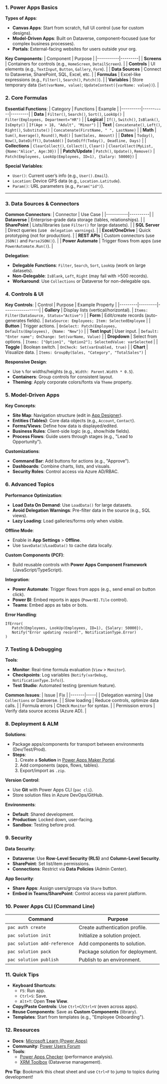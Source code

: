 ### **1. Power Apps Basics**
**Types of Apps**:
- **Canvas Apps**: Start from scratch, full UI control (use for custom designs).
- **Model-Driven Apps**: Built on Dataverse, component-focused (use for complex business processes).
- **Portals**: External-facing websites for users outside your org.

**Key Components**:
| Component | Purpose |
|-----------|---------|
| **Screens** | Containers for controls (e.g., `HomeScreen`, `DetailScreen`). |
| **Controls** | UI elements (e.g., `TextInput`, `Button`, `Gallery`, `Form`). |
| **Data Sources** | Connect to Dataverse, SharePoint, SQL, Excel, etc. |
| **Formulas** | Excel-like expressions (e.g., `Filter()`, `Search()`, `Patch()`). |
| **Variables** | Store temporary data (`Set(varName, value)`; `UpdateContext({varName: value})`). |

### **2. Core Formulas**
**Essential Functions**:
| Category | Functions | Example |
|----------|-----------|---------|
| **Data** | `Filter()`, `Search()`, `Sort()`, `LookUp()` | `Filter(Employees, Department="HR")` |
| **Logical** | `If()`, `Switch()`, `IsBlank()`, `IsEmpty()` | `If(Age > 18, "Adult", "Minor")` |
| **Text** | `Concatenate()`, `Left()`, `Right()`, `Substitute()` | `Concatenate(FirstName, " ", LastName)` |
| **Math** | `Sum()`, `Average()`, `Round()`, `Mod()` | `Sum(Sales, Amount)` |
| **Dates** | `Today()`, `Now()`, `DateDiff()`, `DateAdd()` | `DateDiff(Today(), Deadline, Days)` |
| **Collections** | `ClearCollect()`, `Collect()`, `Clear()` | `ClearCollect(MyList, {Name:"Alice", Age:30})` |
| **Patch/Update** | `Patch()`, `Update()`, `Remove()` | `Patch(Employees, LookUp(Employees, ID=1), {Salary: 50000})` |

**Special Variables**:
- `User()`: Current user’s info (e.g., `User().Email`).
- `Location`: Device GPS data (e.g., `Location.Latitude`).
- `Param()`: URL parameters (e.g., `Param("id")`).

---

### **3. Data Sources & Connectors**
**Common Connectors**:
| Connector | Use Case |
|-----------|----------|
| **Dataverse** | Enterprise-grade data storage (tables, relationships). |
| **SharePoint** | Lists/libraries (use `Filter()` for large datasets). |
| **SQL Server** | Direct queries (use ` delegation warnings`). |
| **Excel/OneDrive** | Quick prototyping (not for production). |
| **REST APIs** | Custom connectors (use `JSON()` and `ParseJSON()`). |
| **Power Automate** | Trigger flows from apps (use `PowerAutomate.Run()`). |

**Delegation**:
- **Delegable Functions**: `Filter`, `Search`, `Sort`, `LookUp` (work on large datasets).
- **Non-Delegable**: `IsBlank`, `Left`, `Right` (may fail with >500 records).
- **Workaround**: Use `Collections` or Dataverse for non-delegable ops.

### **4. Controls & UI**
**Key Controls**:
| Control | Purpose | Example Property |
|---------|---------|------------------|
| **Gallery** | Display lists (vertical/horizontal). | `Items: Filter(DataSource, Status="Active")` |
| **Form** | Edit/create records (auto-generates fields). | `DataSource: Employees; Item: SelectedEmployee` |
| **Button** | Trigger actions. | `OnSelect: Patch(Employees, Defaults(Employees), {Name: "New"})` |
| **Text Input** | User input. | `Default: "Enter name"; OnChange: Set(varName, Value)` |
| **Dropdown** | Select from options. | `Items: ["Option1", "Option2"]; SelectedValue: varSelected` |
| **Toggle** | Boolean switch. | `OnCheck: Set(varEnabled, true)` |
| **Chart** | Visualize data. | `Items: GroupBy(Sales, "Category", "TotalSales")` |

**Responsive Design**:
- Use `%` for widths/heights (e.g., `Width: Parent.Width * 0.5`).
- **Containers**: Group controls for consistent layout.
- **Theming**: Apply corporate colors/fonts via `Theme` property.

### **5. Model-Driven Apps**
**Key Concepts**:
- **Site Map**: Navigation structure (edit in [App Designer](https://make.powerapps.com)).
- **Entities (Tables)**: Core data objects (e.g., `Account`, `Contact`).
- **Forms/Views**: Define how data is displayed/edited.
- **Business Rules**: Client-side logic (e.g., show/hide fields).
- **Process Flows**: Guide users through stages (e.g., "Lead to Opportunity").

**Customizations**:
- **Command Bar**: Add buttons for actions (e.g., "Approve").
- **Dashboards**: Combine charts, lists, and visuals.
- **Security Roles**: Control access via Azure AD/RBAC.

### **6. Advanced Topics**
**Performance Optimization**:
- **Load Data On Demand**: Use `LoadData()` for large datasets.
- **Avoid Delegation Warnings**: Pre-filter data in the source (e.g., SQL views).
- **Lazy Loading**: Load galleries/forms only when visible.

**Offline Mode**:
- Enable in **App Settings** > **Offline**.
- Use `SaveData()`/`LoadData()` to cache data locally.

**Custom Components (PCF)**:
- Build reusable controls with **Power Apps Component Framework** (JavaScript/TypeScript).

**Integration**:
- **Power Automate**: Trigger flows from apps (e.g., send email on button click).
- **Power BI**: Embed reports in apps (`PowerBI.Tile` control).
- **Teams**: Embed apps as tabs or bots.

**Error Handling**:
```powerfx
IfError(
   Patch(Employees, LookUp(Employees, ID=1), {Salary: 50000}),
   Notify("Error updating record!", NotificationType.Error)
)
```

### **7. Testing & Debugging**
**Tools**:
- **Monitor**: Real-time formula evaluation (`View` > `Monitor`).
- **Checkpoints**: Log variables (`Notify(varDebug, NotificationType.Info)`).
- **Test Studio**: Automated testing (premium feature).

**Common Issues**:
| Issue | Fix |
|-------|-----|
| Delegation warning | Use `Collections` or Dataverse. |
| Slow loading | Reduce controls, optimize data calls. |
| Formula errors | Check `Monitor` for syntax. |
| Permission errors | Verify data source access (Azure AD). |

### **8. Deployment & ALM**
**Solutions**:
- Package apps/components for transport between environments (Dev/Test/Prod).
- **Steps**:
  1. Create a **Solution** in [Power Apps Maker Portal](https://make.powerapps.com).
  2. Add components (apps, flows, tables).
  3. Export/import as `.zip`.

**Version Control**:
- Use **Git** with Power Apps CLI (`pac cli`).
- Store solution files in Azure DevOps/GitHub.

**Environments**:
- **Default**: Shared development.
- **Production**: Locked down, user-facing.
- **Sandbox**: Testing before prod.

### **9. Security**
**Data Security**:
- **Dataverse**: Use **Row-Level Security (RLS)** and **Column-Level Security**.
- **SharePoint**: Set list/item permissions.
- **Connections**: Restrict via **Data Policies** (Admin Center).

**App Security**:
- **Share Apps**: Assign users/groups via `Share` button.
- **Embed in Teams/SharePoint**: Control access via parent platform.

### **10. Power Apps CLI (Command Line)**
| Command | Purpose |
|---------|---------|
| `pac auth create` | Create authentication profile. |
| `pac solution init` | Initialize a solution project. |
| `pac solution add-reference` | Add components to solution. |
| `pac solution pack` | Package solution for deployment. |
| `pac solution publish` | Publish to an environment. |

### **11. Quick Tips**
- **Keyboard Shortcuts**:
  - `F5`: Run app.
  - `Ctrl+S`: Save.
  - `Alt+T`: Open **Tree View**.
- **Copy/Paste Controls**: Use `Ctrl+C`/`Ctrl+V` (even across apps).
- **Reuse Components**: Save as **Custom Components** (library).
- **Templates**: Start from templates (e.g., "Employee Onboarding").

### **12. Resources**
- **Docs**: [Microsoft Learn (Power Apps)](https://learn.microsoft.com/en-us/power-apps/)
- **Community**: [Power Users Forum](https://powerusers.microsoft.com/)
- **Tools**:
  - [Power Apps Checker](https://checker.powerapps.com/) (performance analysis).
  - [XRM Toolbox](https://www.xrmtoolbox.com/) (Dataverse management).

**Pro Tip**: Bookmark this cheat sheet and use `Ctrl+F` to jump to topics during development!
